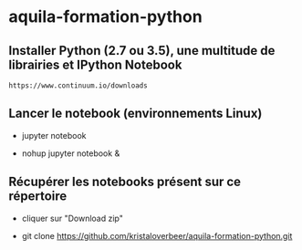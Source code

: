 # aquila-formation-python


## Installer Python (2.7 ou 3.5), une multitude de librairies et IPython Notebook


    https://www.continuum.io/downloads


## Lancer le notebook (environnements Linux)


   - jupyter notebook
   
   - nohup jupyter notebook &


## Récupérer les notebooks présent sur ce répertoire


   - cliquer sur "Download zip"
    
   - git clone https://github.com/kristaloverbeer/aquila-formation-python.git


